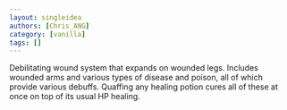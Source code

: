 ```yaml
---
layout: singleidea
authors: [Chris_ANG]
category: [vanilla]
tags: []
---
```

Debilitating wound system that expands on wounded legs. Includes wounded arms and various types of disease and poison, all of which provide various debuffs. Quaffing any healing potion cures all of these at once on top of its usual HP healing.
